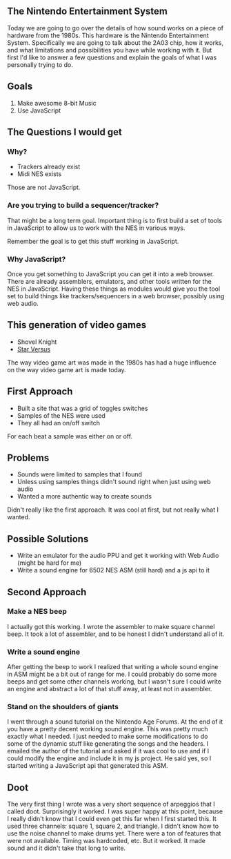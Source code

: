 ## The Nintendo Entertainment System

Today we are going to go over the details of how sound works on a piece of hardware from the 1980s. This hardware is the Nintendo Entertainment System. Specifically we are going to talk about the 2A03 chip, how it works, and what limitations and possibilities you have while working with it. But first I'd like to answer a few questions and explain the goals of what I was personally trying to do.

## Goals

1. Make awesome 8-bit Music
2. Use JavaScript

## The Questions I would get

### Why?

* Trackers already exist
* Midi NES exists

Those are not JavaScript.

### Are you trying to build a sequencer/tracker?

That might be a long term goal. Important thing is to first build a set of tools in JavaScript to allow us to work with the NES in various ways.

Remember the goal is to get this stuff working in JavaScript.

### Why JavaScript?

Once you get something to JavaScript you can get it into a web browser. There are already assemblers, emulators, and other tools written for the NES in JavaScript. Having these things as modules would give you the tool set to build things like trackers/sequencers in a web browser, possibly using web audio.

## This generation of video games

* Shovel Knight
* [Star Versus](http://starversus.com/)

The way video game art was made in the 1980s has had a huge influence on the way video game art is made today.


## First Approach

* Built a site that was a grid of toggles switches
* Samples of the NES were used
* They all had an on/off switch

For each beat a sample was either on or off.

## Problems

* Sounds were limited to samples that I found
* Unless using samples things didn't sound right when just using web audio
* Wanted a more authentic way to create sounds

Didn't really like the first approach. It was cool at first, but not really what I wanted.

## Possible Solutions

* Write an emulator for the audio PPU and get it working with Web Audio (might be hard for me)
* Write a sound engine for 6502 NES ASM (still hard) and a js api to it

## Second Approach

### Make a NES beep

I actually got this working. I wrote the assembler to make square channel beep. It took a lot of assembler, and to be honest I didn't understand all of it.

### Write a sound engine

After getting the beep to work I realized that writing a whole sound engine in ASM might be a bit out of range for me. I could probably do some more beeps and get some other channels working, but I wasn't sure I could write an engine and abstract a lot of that stuff away, at least not in assembler.

### Stand on the shoulders of giants

I went through a sound tutorial on the Nintendo Age Forums. At the end of it you have a pretty decent working sound engine. This was pretty much exactly what I needed. I just needed to make some modifications to do some of the dynamic stuff like generating the songs and the headers. I emailed the author of the tutorial and asked if it was cool to use and if I could modify the engine and include it in my js project. He said yes, so I started writing a JavaScript api that generated this ASM.

## Doot

The very first thing I wrote was a very short sequence of arpeggios that I called doot. Surprisingly it worked. I was super happy at this point, because I really didn't know that I could even get this far when I first started this. It used three channels: square 1, square 2, and triangle. I didn't know how to use the noise channel to make drums yet. There were a ton of features that were not available. Timing was hardcoded, etc. But it worked. It made sound and it didn't take that long to write.
